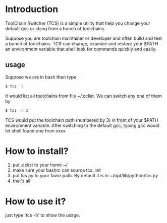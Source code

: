 # Introduction
ToolChain Switcher (TCS) is a simple utility that help you change your default gcc or clang from a bunch of toolchains. 

Suppose you are toolchain maintainer or developer and often build and test a bunch of toolchains. TCS can change, examine and restore your $PATH an environment variable that shell look for commands quickly and easily.

## usage
Suppose we are in bash then type
```sh
$ tcs -l

```
It would list all toolchains from file ~/.cclist.
We can switch any one of them by
```sh
$ tcs -c 3
```
TCS would put the toolchain path (numbered by 3) in front of your $PATH environment variable.
After switching to the default gcc, typing gcc would let shell found one from xxxx


# How to install?

1. put .cclist to your home ~/
2. make sure your bashrc can source tcs_init
3. put tcs.py to your favor path. By default it is in ~/opt/lib/python/tcs.py
4. that's all

# How to use it?

just type 'tcs -h' to show the usage.
